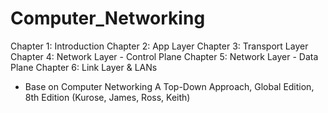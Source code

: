# Computer_Networking
Chapter 1: Introduction
Chapter 2: App Layer
Chapter 3: Transport Layer
Chapter 4: Network Layer - Control Plane
Chapter 5: Network Layer - Data Plane
Chapter 6: Link Layer & LANs

* Base on Computer Networking A Top-Down Approach, Global Edition, 8th Edition (Kurose, James, Ross, Keith)
